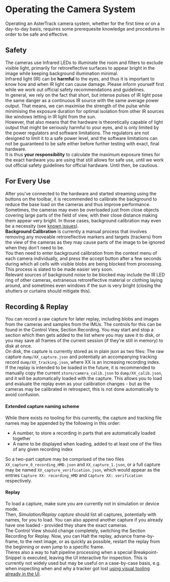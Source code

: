 # Operating the Camera System
Operating an AsterTrack camera system, whether for the first time or on a day-to-day basis, requires some prerequesite knowledge and procedures in order to be safe and effective.

## Safety
The cameras use Infrared LEDs to illuminate the room and filters to exclude visible light, primarily for retroreflective surfaces to appear bright in the image while keeping background illumination minimal. <br>
Infrared light (IR) can be **harmful** to the eyes, and thus it is important to know how and when IR light can cause damage.
Please inform yourself first while we work out official safety recommendations and guidelines. <br>
In general, we rely on the fact that short, but intense pulses of IR light pose the same danger as a continuous IR source with the same average power output.
That means, we can maximise the strength of the pulse while minimising the exposure duration for optimal isolation from other IR sources like windows letting in IR light from the sun. <br>
However, that also means that the hardware is theoretically capable of light output that might be seriously harmful to your eyes, and is only limited by the power regulators and software limitations.
The regulators are not designed to limit it to a safe power level, and the software limitations can not be guaranteed to be safe either before further testing with exact, final hardware. <br>
It is thus **your responsibility** to calculate the maximum exposure times for the exact hardware you are using that still allows for safe use, until we work out official safety guidelines for official hardware.
Until then, be cautious.

## For Every Use
After you've connected to the hardware and started streaming using the buttons on the toolbar, it is recommended to calibrate the background to reduce the base load on the cameras and thus improve performance.
Sometimes, the cameras may even be overloaded just from close objects covering large parts of the field of view, with their close distance making them appear very bright.
In those cases, background calibration may even be a necessity (see [known issues](known_issues.md)). <br>
**Background Calibration** is currently a manual process that involves removing any moveable retroreflective markers and targets (trackers) from the view of the cameras as they may cause parts of the image to be ignored when they don't need to be. <br> 
You then need to enter background calibration from the context menu of each camera individually, and press the accept button after a few seconds during which all cells with visible blobs are being blocked from processing.
This process is slated to be made easier very soon. <br>
Relevant sources of background noise to be blocked may include the IR LED ring of other cameras, extraneous retroreflective material or clothing laying around, and sometimes even windows if the sun is very bright (closing the shutters or curtains should mitigate this).

## Recording & Replay
You can record a raw capture for later replay, including blobs and images from the cameras and samples from the IMUs.
The controls for this can be found in the Control View, Section Recording.
You may start and stop a section which then gets added to the list where you may save it to disk, or you may save all frames of the current session (if they're still in memory) to disk at once. <br>
On disk, the capture is currently stored as in plain json as two files:
The raw capture `dump/XX_capture.json` and potentially an accompanying tracking record `dump/XX_tracking.json`, where XX is an increasing recording index. <br>
If the replay is intended to be loaded in the future, it is recommended to manually copy the current `store/camera_calib.json` to `dump/XX_calib.json`, and it will be automatically loaded with the capture.
This allows you to load and evaluate the replay even as your calibration changes - but as the cameras may be calibrated in retrospect, this is not done automatically to avoid confusion.

#### Extended capture naming scheme
While there exists no tooling for this currently, the capture and tracking file names may be appended by the following in this order:

- A number, to store a recording in parts that are automatically loaded together
- A name to be displayed when loading, added to at least one of the files of any given recording index

So a two-part capture may be comprised of the two files `XX_capture_0_recording_HMD.json` and `XX_capture_1.json`, or a full capture may be named `XX_capture_verification.json`, which would appear as the entries `Capture XX: recording_HMD` and `Capture XX: verification` respectively.

#### Replay
To load a capture, make sure you are currently not in simulation or device mode. <br>
Then, *Simulation/Replay capture* should list all captures, potentially with names, for you to load.
You can also append another capture if you already have one loaded - provided they share the exact cameras. <br>
The Control View should change completely, switching the Section Recording for Replay.
Now, you can Halt the replay, advance frame-by-frame, to the next image, or as quickly as possible, restart the replay from the beginning or even jump to a specific frame. <br>
Theres also a way to halt pipeline processing when a special Breakpoint-Snippet is executed, leaving the UI interactive for inspection.
This is currently not widely used but may be useful on a case-by-case basis, e.g. when inspecting when and why a tracker got lost [using visual tooling already in the UI](tracking.md#frame-inspection).